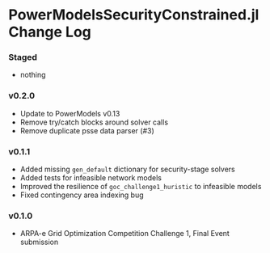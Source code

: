 PowerModelsSecurityConstrained.jl Change Log
============================================

### Staged
- nothing

### v0.2.0
- Update to PowerModels v0.13
- Remove try/catch blocks around solver calls
- Remove duplicate psse data parser (#3)

### v0.1.1
- Added missing `gen_default` dictionary for security-stage solvers
- Added tests for infeasible network models
- Improved the resilience of `goc_challenge1_huristic` to infeasible models
- Fixed contingency area indexing bug

### v0.1.0
- ARPA-e Grid Optimization Competition Challenge 1, Final Event submission
